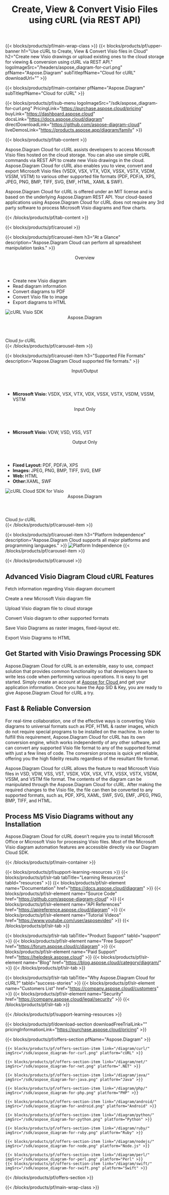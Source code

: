 ﻿---
title: Create, View & Convert Visio Files using cURL (via REST API) 
description: Create Visio drawings or upload existing ones to the cloud storage for viewing & conversion using cURL via REST API
weight: 30
url: /curl
---

{{< blocks/products/pf/main-wrap-class >}}
{{< blocks/products/pf/upper-banner h1="Use cURL to Create, View & Convert Visio files in Cloud" h2="Create new Visio drawings or upload existing ones to the cloud storage for viewing & conversion using cURL via REST API." logoImageSrc="/headers/aspose_diagram-for-curl.png" pfName="Aspose.Diagram" subTitlepfName="Cloud for cURL" downloadUrl="" >}}

{{< blocks/products/pf/main-container pfName="Aspose.Diagram" subTitlepfName="Cloud for cURL" >}}

{{< blocks/products/pf/sub-menu logoImageSrc="/sdk/aspose_diagram-for-curl.png" PricingLink="https://purchase.aspose.cloud/pricing" buyLink="https://dashboard.aspose.cloud" docsLink="https://docs.aspose.cloud/diagram" directDownloadLink="https://github.com/aspose-diagram-cloud" liveDemosLink="https://products.aspose.app/diagram/family" >}}

{{< blocks/products/pf/tab-content >}}
<p>Aspose.Diagram Cloud for cURL assists developers to access Microsoft Visio files hosted on the cloud storage. You can also use simple cURL commands via REST API to create new Visio drawings in the cloud. Aspose.Diagram Cloud for cURL also enables you to view, convert and export Microsoft Visio files (VSDX, VSX, VTX, VDX, VSSX, VSTX, VSDM, VSSM, VSTM) to various other supported file formats (PDF, PDF/A, XPS, JPEG, PNG, BMP, TIFF, SVG, EMF, HTML, XAML & SWF).</p>
<p>Aspose.Diagram Cloud for cURL is offered under an MIT license and is based on the underlying Aspose.Diagram REST API. Your cloud-based applications using Aspose.Diagram Cloud for cURL does not require any 3rd party software to process Microsoft Visio diagrams and flow charts.</p>

{{< /blocks/products/pf/tab-content >}}

<!--Diagrams Start-->
{{< blocks/products/pf/carousel >}}

{{< blocks/products/pf/carousel-item h3="At a Glance" description="Aspose.Diagram Cloud can perform all spreadsheet manipulation tasks." >}}
<div class="diagram1 d1-cloud">
<div class="d1-row">
<div class="d1-col d1-left"> </div>
<!--/left-->
<div class="d1-col d1-right"><header><i class="fa fa-random"> </i>Overview</header>
<ul>
<li>Create new Visio diagram</li>
<li>Read diagram information</li>
<li>Convert diagrams to PDF</li>
<li>Convert Visio file to image</li>
<li>Export diagrams to HTML</li>
</ul>
</div>
<!--/right--></div>
<!--/row-->
<div class="d1-logo"><img src="/sdk/aspose_diagram-for-curl.png" alt="cURL Visio SDK"><header>Aspose.Diagram</header><footer>Cloud <small> <em>for </em> </small>cURL</footer></div>
<!--/logo--></div>
<!--/diagram1-->
{{< /blocks/products/pf/carousel-item >}}

{{< blocks/products/pf/carousel-item h3="Supported File Formats" description="Aspose.Diagram Cloud supported file formats." >}}
<div class="diagram1 d2  d1-cloud">
<div class="d1-row">
<div class="d1-col d1-left"><header>Input/Output</header>
<ul>
<li><b>Microsoft Visio: </b> VSDX, VSX, VTX, VDX, VSSX, VSTX, VSDM, VSSM, VSTM</li>
</ul>
<header>Input Only</header>
<ul>
<li><b>Microsoft Visio: </b> VDW, VSD, VSS, VST</li>
</ul>
</div>
<!--/left--> <!--/Right-->
<div class="d1-col d1-right"><header>Output Only</header>
<ul>
<li><b>Fixed Layout: </b>PDF, PDF/A, XPS</li>
<li><b>Images: </b>JPEG, PNG, BMP, TIFF, SVG, EMF</li>
<li><b>Web: </b>HTML</li>
<li><b>Other:</b>XAML, SWF</li>
</ul>
</div>
<!--/right--></div>
<div class="d1-logo"><img src="/sdk/aspose_diagram-for-curl.png" alt="cURL Cloud SDK for Visio"><header>Aspose.Diagram</header><footer>Cloud <small> <em>for </em> </small>cURL</footer></div>
<!--/logo--></div>
<!--/diagram2-->
{{< /blocks/products/pf/carousel-item >}}


{{< blocks/products/pf/carousel-item h3="Platform Independence" description="Aspose.Diagram Cloud supports all major platforms and programming languages." >}}
<img title="Platform Independence" src="/supported-platform-min.png" alt="Platform Independence">
{{< /blocks/products/pf/carousel-item >}}

{{< /blocks/products/pf/carousel >}}
<!--Diagrams End-->

<!--Feature-section Start-->
<div class="container-fluid features-section bg-gray singleproduct">
 <a class="anchor" id="features" name="features">
 </a>
 <div class="row">
  <div class="container">
   <h2 class="pr-ft">
    Advanced Visio Diagram Cloud cURL Features
   </h2>
   <p>
   </p>
   <div class="col-lg-4">
    <em class="fa fa-eye ico-blue fa-2x col-lg-2">
    </em>
    <p class="col-lg-10">
     Fetch information regarding Visio diagram document
    </p>
   </div>
   <div class="col-lg-4">
    <em class="fa fa-object-ungroup ico-blue fa-2x col-lg-2">
    </em>
    <p class="col-lg-10">
     Create a new Microsoft Visio diagram file
    </p>
   </div>
   <div class="col-lg-4">
    <em class="fa fa-object-group ico-blue fa-2x col-lg-2">
    </em>
    <p class="col-lg-10">
     Upload Visio diagram file to cloud storage
    </p>
   </div>
   <div class="col-lg-4">
    <em class="fa fa-align-left ico-blue fa-2x col-lg-2">
    </em>
    <p class="col-lg-10">
     Convert Visio diagram to other supported formats
    </p>
   </div>
   <div class="col-lg-4">
    <em class="fa fa-save ico-blue fa-2x col-lg-2">
    </em>
    <p class="col-lg-10">
     Save Visio Diagrams as raster images, fixed-layout etc.
    </p>
   </div>
   <div class="col-lg-4">
    <em class="fa fa-cogs ico-blue fa-2x col-lg-2">
    </em>
    <p class="col-lg-10">
     Export Visio Diagrams to HTML
    </p>
   </div>
   <div class="col-lg-12">
    <h2 class="h2title">
     Get Started with Visio Drawings Processing SDK
    </h2>
    <p>
     Aspose.Diagram Cloud for cURL is an extensible, easy to use, compact solution that provides common functionality so that developers have to write less code when performing various operations. It is easy to get started. Simply create an account at
     <a href="https://dashboard.aspose.cloud/#/apps">
      Aspose for Cloud
     </a>
     and get your application information. Once you have the App SID &amp; Key, you are ready to give Aspose.Diagram Cloud for cURL a try.
    </p>
   </div>
   <div class="col-lg-12">
    <h2 class="h2title">
     Fast &amp; Reliable Conversion
    </h2>
    <p>
     For real-time collaboration, one of the effective ways is converting Visio diagrams to universal formats such as PDF, HTML &amp; raster images, which do not require special programs to be installed on the machine. In order to fulfill this requirement, Aspose.Diagram Cloud for cURL has its own conversion engine, which works independently of any other software, and can convert any supported Visio file format to any of the supported format with just a few lines of code. The conversion process is quick yet reliable, offering you the high fidelity results regardless of the resultant file format.
    </p>
    <p>
     Aspose.Diagram Cloud for cURL allows the feature to read Microsoft Visio files in VSD, VDW, VSS, VST, VSDX, VDX, VSX, VTX, VSSX, VSTX, VSDM, VSSM, and VSTM file format. The contents of the diagram can be manipulated through the Aspose.Diagram Cloud for cURL. After making the required changes to the Visio file, the file can then be converted to any supported formats, such as, PDF, XPS, XAML, SWF, SVG, EMF, JPEG, PNG, BMP, TIFF, and HTML.
    </p>
   </div>
   <div class="col-lg-12">
    <h2 class="h2title">
     Process MS Visio Diagrams without any Installation
    </h2>
    <p>
     Aspose.Diagram Cloud for cURL doesn’t require you to install Microsoft Office or Microsoft Visio for processing Visio files. Most of the Microsoft Visio diagram automation features are accessible directly via our Diagram Cloud SDK.
    </p>
   </div>
  </div>
 </div>
</div>
<!--Feature-section End-->

{{< /blocks/products/pf/main-container >}}

{{< blocks/products/pf/support-learning-resources >}}
{{< blocks/products/pf/slr-tab tabTitle="Learning Resources" tabId="resources" >}}
{{< blocks/products/pf/slr-element name="Documentation" href="https://docs.aspose.cloud/diagram" >}}
{{< blocks/products/pf/slr-element name="Source Code" href="https://github.com/aspose-diagram-cloud" >}}
{{< blocks/products/pf/slr-element name="API References" href="https://apireference.aspose.cloud/diagram" >}}
{{< blocks/products/pf/slr-element name="Tutorial Videos" href="https://www.youtube.com/user/asposevideo" >}}
{{< /blocks/products/pf/slr-tab >}}

{{< blocks/products/pf/slr-tab tabTitle="Product Support" tabId="support" >}}
{{< blocks/products/pf/slr-element name="Free Support" href="https://forum.aspose.cloud/c/diagram" >}}
{{< blocks/products/pf/slr-element name="Paid Support" href="https://helpdesk.aspose.cloud" >}}
{{< blocks/products/pf/slr-element name="Blog" href="https://blog.aspose.cloud/category/diagram/" >}}
{{< /blocks/products/pf/slr-tab >}}

{{< blocks/products/pf/slr-tab tabTitle="Why Aspose.Diagram Cloud for cURL?" tabId="success-stories" >}}
{{< blocks/products/pf/slr-element name="Customers List" href="https://company.aspose.cloud/customers" >}}
{{< blocks/products/pf/slr-element name="Security" href="https://company.aspose.cloud/legal/security" >}}
{{< /blocks/products/pf/slr-tab >}}

{{< /blocks/products/pf/support-learning-resources >}}

{{< blocks/products/pf/download-section downloadFreeTrialLink="" pricingInformationLink="https://purchase.aspose.cloud/pricing" >}}

{{< blocks/products/pf/offers-section pfName="Aspose.Diagram" >}}

    {{< blocks/products/pf/offers-section-item link="/diagram/curl/" imgSrc="/sdk/aspose_diagram-for-curl.png" platform="cURL" >}}
	
    {{< blocks/products/pf/offers-section-item link="/diagram/net/" imgSrc="/sdk/aspose_diagram-for-net.png" platform=".NET" >}}
	
    {{< blocks/products/pf/offers-section-item link="/diagram/java/" imgSrc="/sdk/aspose_diagram-for-java.png" platform="Java" >}}
	
    {{< blocks/products/pf/offers-section-item link="/diagram/php/" imgSrc="/sdk/aspose_diagram-for-php.png" platform="PHP" >}}
	
	{{< blocks/products/pf/offers-section-item link="/diagram/android/" imgSrc="/sdk/aspose_diagram-for-android.png" platform="Android" >}}
	
    {{< blocks/products/pf/offers-section-item link="/diagram/python/" imgSrc="/sdk/aspose_diagram-for-python.png" platform="Python" >}}
	
    {{< blocks/products/pf/offers-section-item link="/diagram/ruby/" imgSrc="/sdk/aspose_diagram-for-ruby.png" platform="Ruby" >}}
	
    {{< blocks/products/pf/offers-section-item link="/diagram/nodejs/" imgSrc="/sdk/aspose_diagram-for-node.png" platform="Node.js" >}}
	
    {{< blocks/products/pf/offers-section-item link="/diagram/perl/" imgSrc="/sdk/aspose_diagram-for-perl.png" platform="Perl" >}}
    {{< blocks/products/pf/offers-section-item link="/diagram/swift/" imgSrc="/sdk/aspose_diagram-for-swift.png" platform="Swift" >}}
{{< /blocks/products/pf/offers-section >}}

{{< /blocks/products/pf/main-wrap-class >}}
